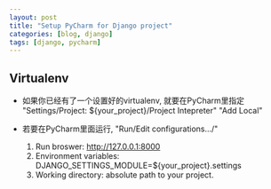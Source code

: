 ```yaml
---
layout: post
title: "Setup PyCharm for Django project"
categories: [blog, django]
tags: [django, pycharm]
---
```



Virtualenv
------------

 * 如果你已经有了一个设置好的virtualenv, 就要在PyCharm里指定
    "Settings/Project: ${your_project}/Project Intepreter" 
    "Add Local"
 * 若要在PyCharm里面运行, "Run/Edit configurations.../"

   1. Run broswer: http://127.0.0.1:8000
   2. Environment variables: DJANGO_SETTINGS_MODULE=${your_project}.settings
   3. Working directory: absolute path to your project.
